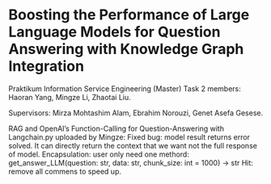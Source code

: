 # Boosting the Performance of Large Language Models for Question Answering with Knowledge Graph Integration
Praktikum Information Service Engineering (Master)
Task 2 members: Haoran Yang, Mingze Li, Zhaotai Liu. 

Supervisors: Mirza Mohtashim Alam, Ebrahim Norouzi, Genet Asefa Gesese.

RAG and OpenAI’s Function-Calling for Question-Answering with Langchain.py uploaded by Mingze:
 Fixed bug: model result returns error solved. It can directly return the context that we want not the full response of model.
 Encapsulation: user only need one methord: get_answer_LLM(question: str, data: str, chunk_size: int = 1000) -> str 
 Hit: remove all commens to speed up.
